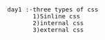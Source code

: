 <pre>
day1 :-three types of css 
       1)Sinline css 
       2)internal css
       3)external css


</pre>